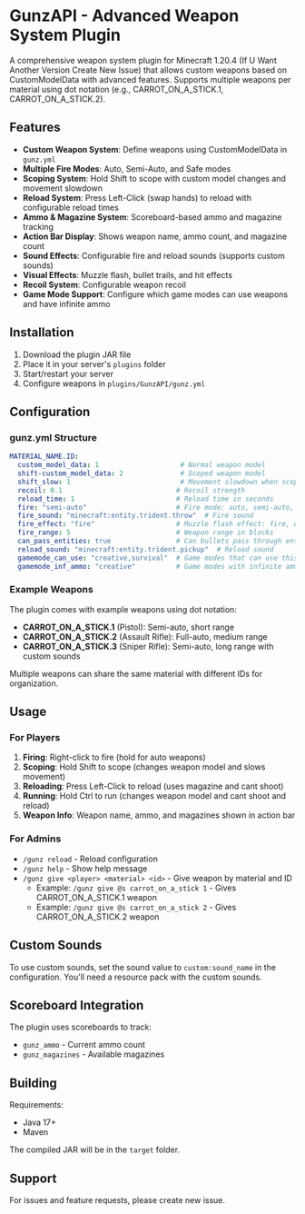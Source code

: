 # GunzAPI - Advanced Weapon System Plugin

A comprehensive weapon system plugin for Minecraft 1.20.4 (If U Want Another Version Create New Issue) that allows custom weapons based on CustomModelData with advanced features. Supports multiple weapons per material using dot notation (e.g., CARROT_ON_A_STICK.1, CARROT_ON_A_STICK.2).

## Features

- **Custom Weapon System**: Define weapons using CustomModelData in `gunz.yml`
- **Multiple Fire Modes**: Auto, Semi-Auto, and Safe modes
- **Scoping System**: Hold Shift to scope with custom model changes and movement slowdown
- **Reload System**: Press Left-Click (swap hands) to reload with configurable reload times
- **Ammo & Magazine System**: Scoreboard-based ammo and magazine tracking
- **Action Bar Display**: Shows weapon name, ammo count, and magazine count
- **Sound Effects**: Configurable fire and reload sounds (supports custom sounds)
- **Visual Effects**: Muzzle flash, bullet trails, and hit effects
- **Recoil System**: Configurable weapon recoil
- **Game Mode Support**: Configure which game modes can use weapons and have infinite ammo

## Installation

1. Download the plugin JAR file
2. Place it in your server's `plugins` folder
3. Start/restart your server
4. Configure weapons in `plugins/GunzAPI/gunz.yml`

## Configuration

### gunz.yml Structure

```yaml
MATERIAL_NAME.ID:
  custom_model_data: 1                    # Normal weapon model
  shift-custom_model_data: 2              # Scoped weapon model
  shift_slow: 1                           # Movement slowdown when scoped (1 = half speed)
  recoil: 0.1                            # Recoil strength
  reload_time: 1                         # Reload time in seconds
  fire: "semi-auto"                      # Fire mode: auto, semi-auto, safe
  fire_sound: "minecraft:entity.trident.throw"  # Fire sound
  fire_effect: "fire"                    # Muzzle flash effect: fire, explosion, smoke
  fire_range: 5                          # Weapon range in blocks
  can_pass_entities: true                # Can bullets pass through entities
  reload_sound: "minecraft:entity.trident.pickup"  # Reload sound
  gamemode_can_use: "creative,survival"  # Game modes that can use this weapon
  gamemode_inf_ammo: "creative"          # Game modes with infinite ammo
```

### Example Weapons

The plugin comes with example weapons using dot notation:
- **CARROT_ON_A_STICK.1** (Pistol): Semi-auto, short range
- **CARROT_ON_A_STICK.2** (Assault Rifle): Full-auto, medium range
- **CARROT_ON_A_STICK.3** (Sniper Rifle): Semi-auto, long range with custom sounds

Multiple weapons can share the same material with different IDs for organization.

## Usage

### For Players

1. **Firing**: Right-click to fire (hold for auto weapons)
2. **Scoping**: Hold Shift to scope (changes weapon model and slows movement)
3. **Reloading**: Press Left-Click to reload (uses magazine and cant shoot)
4. **Running**: Hold Ctrl to run (changes weapon model and cant shoot and reload)
6. **Weapon Info**: Weapon name, ammo, and magazines shown in action bar

### For Admins

- `/gunz reload` - Reload configuration
- `/gunz help` - Show help message
- `/gunz give <player> <material> <id>` - Give weapon by material and ID
  - Example: `/gunz give @s carrot_on_a_stick 1` - Gives CARROT_ON_A_STICK.1 weapon
  - Example: `/gunz give @s carrot_on_a_stick 2` - Gives CARROT_ON_A_STICK.2 weapon

## Custom Sounds

To use custom sounds, set the sound value to `custom:sound_name` in the configuration. You'll need a resource pack with the custom sounds.

## Scoreboard Integration

The plugin uses scoreboards to track:
- `gunz_ammo` - Current ammo count
- `gunz_magazines` - Available magazines

## Building

Requirements:
- Java 17+
- Maven

The compiled JAR will be in the `target` folder.

## Support

For issues and feature requests, please create new issue.
